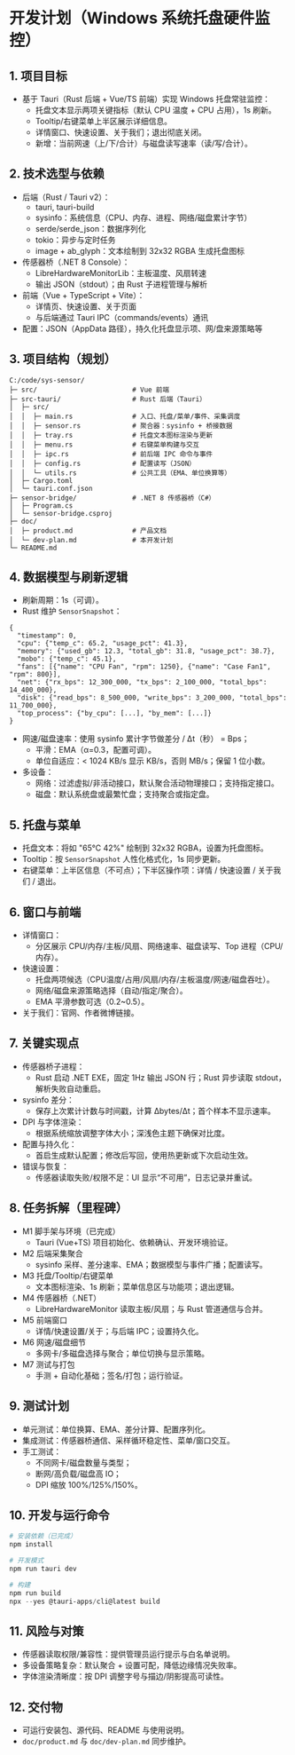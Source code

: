 # 开发计划（Windows 系统托盘硬件监控）

## 1. 项目目标
- 基于 Tauri（Rust 后端 + Vue/TS 前端）实现 Windows 托盘常驻监控：
  - 托盘文本显示两项关键指标（默认 CPU 温度 + CPU 占用），1s 刷新。
  - Tooltip/右键菜单上半区展示详细信息。
  - 详情窗口、快速设置、关于我们；退出彻底关闭。
  - 新增：当前网速（上/下/合计）与磁盘读写速率（读/写/合计）。

## 2. 技术选型与依赖
- 后端（Rust / Tauri v2）：
  - tauri, tauri-build
  - sysinfo：系统信息（CPU、内存、进程、网络/磁盘累计字节）
  - serde/serde_json：数据序列化
  - tokio：异步与定时任务
  - image + ab_glyph：文本绘制到 32x32 RGBA 生成托盘图标
- 传感器桥（.NET 8 Console）：
  - LibreHardwareMonitorLib：主板温度、风扇转速
  - 输出 JSON（stdout）；由 Rust 子进程管理与解析
- 前端（Vue + TypeScript + Vite）：
  - 详情页、快速设置、关于页面
  - 与后端通过 Tauri IPC（commands/events）通讯
- 配置：JSON（AppData 路径），持久化托盘显示项、网/盘来源策略等

## 3. 项目结构（规划）
```
C:/code/sys-sensor/
├─ src/                        # Vue 前端
├─ src-tauri/                  # Rust 后端（Tauri）
│  ├─ src/
│  │  ├─ main.rs               # 入口、托盘/菜单/事件、采集调度
│  │  ├─ sensor.rs             # 聚合器：sysinfo + 桥接数据
│  │  ├─ tray.rs               # 托盘文本图标渲染与更新
│  │  ├─ menu.rs               # 右键菜单构建与交互
│  │  ├─ ipc.rs                # 前后端 IPC 命令与事件
│  │  ├─ config.rs             # 配置读写（JSON）
│  │  └─ utils.rs              # 公共工具（EMA、单位换算等）
│  ├─ Cargo.toml
│  └─ tauri.conf.json
├─ sensor-bridge/              # .NET 8 传感器桥（C#）
│  ├─ Program.cs
│  └─ sensor-bridge.csproj
├─ doc/
│  ├─ product.md               # 产品文档
│  └─ dev-plan.md              # 本开发计划
└─ README.md
```

## 4. 数据模型与刷新逻辑
- 刷新周期：1s（可调）。
- Rust 维护 `SensorSnapshot`：
```jsonc
{
  "timestamp": 0,
  "cpu": {"temp_c": 65.2, "usage_pct": 41.3},
  "memory": {"used_gb": 12.3, "total_gb": 31.8, "usage_pct": 38.7},
  "mobo": {"temp_c": 45.1},
  "fans": [{"name": "CPU Fan", "rpm": 1250}, {"name": "Case Fan1", "rpm": 800}],
  "net": {"rx_bps": 12_300_000, "tx_bps": 2_100_000, "total_bps": 14_400_000},
  "disk": {"read_bps": 8_500_000, "write_bps": 3_200_000, "total_bps": 11_700_000},
  "top_process": {"by_cpu": [...], "by_mem": [...]}
}
```
- 网速/磁盘速率：使用 sysinfo 累计字节做差分 / Δt（秒） = Bps；
  - 平滑：EMA（α=0.3，配置可调）。
  - 单位自适应：< 1024 KB/s 显示 KB/s，否则 MB/s；保留 1 位小数。
- 多设备：
  - 网络：过滤虚拟/非活动接口，默认聚合活动物理接口；支持指定接口。
  - 磁盘：默认系统盘或最繁忙盘；支持聚合或指定盘。

## 5. 托盘与菜单
- 托盘文本：将如 "65℃ 42%" 绘制到 32x32 RGBA，设置为托盘图标。
- Tooltip：按 `SensorSnapshot` 人性化格式化，1s 同步更新。
- 右键菜单：上半区信息（不可点）；下半区操作项：详情 / 快速设置 / 关于我们 / 退出。

## 6. 窗口与前端
- 详情窗口：
  - 分区展示 CPU/内存/主板/风扇、网络速率、磁盘读写、Top 进程（CPU/内存）。
- 快速设置：
  - 托盘两项候选（CPU温度/占用/风扇/内存/主板温度/网速/磁盘吞吐）。
  - 网络/磁盘来源策略选择（自动/指定/聚合）。
  - EMA 平滑参数可选（0.2~0.5）。
- 关于我们：官网、作者微博链接。

## 7. 关键实现点
- 传感器桥子进程：
  - Rust 启动 .NET EXE，固定 1Hz 输出 JSON 行；Rust 异步读取 stdout，解析失败自动重启。
- sysinfo 差分：
  - 保存上次累计计数与时间戳，计算 Δbytes/Δt；首个样本不显示速率。
- DPI 与字体渲染：
  - 根据系统缩放调整字体大小；深浅色主题下确保对比度。
- 配置与持久化：
  - 首启生成默认配置；修改后写回，使用热更新或下次启动生效。
- 错误与恢复：
  - 传感器读取失败/权限不足：UI 显示“不可用”，日志记录并重试。

## 8. 任务拆解（里程碑）
- M1 脚手架与环境（已完成）
  - Tauri (Vue+TS) 项目初始化、依赖确认、开发环境验证。
- M2 后端采集聚合
  - sysinfo 采样、差分速率、EMA；数据模型与事件广播；配置读写。
- M3 托盘/Tooltip/右键菜单
  - 文本图标渲染、1s 刷新；菜单信息区与功能项；退出逻辑。
- M4 传感器桥（.NET）
  - LibreHardwareMonitor 读取主板/风扇；与 Rust 管道通信与合并。
- M5 前端窗口
  - 详情/快速设置/关于；与后端 IPC；设置持久化。
- M6 网速/磁盘细节
  - 多网卡/多磁盘选择与聚合；单位切换与显示策略。
- M7 测试与打包
  - 手测 + 自动化基础；签名/打包；运行验证。

## 9. 测试计划
- 单元测试：单位换算、EMA、差分计算、配置序列化。
- 集成测试：传感器桥通信、采样循环稳定性、菜单/窗口交互。
- 手工测试：
  - 不同网卡/磁盘数量与类型；
  - 断网/高负载/磁盘高 IO；
  - DPI 缩放 100%/125%/150%。

## 10. 开发与运行命令
```powershell
# 安装依赖（已完成）
npm install

# 开发模式
npm run tauri dev

# 构建
npm run build
npx --yes @tauri-apps/cli@latest build
```

## 11. 风险与对策
- 传感器读取权限/兼容性：提供管理员运行提示与白名单说明。
- 多设备策略复杂：默认聚合 + 设置可配，降低边缘情况失败率。
- 字体渲染清晰度：按 DPI 调整字号与描边/阴影提高可读性。

## 12. 交付物
- 可运行安装包、源代码、README 与使用说明。
- `doc/product.md` 与 `doc/dev-plan.md` 同步维护。
